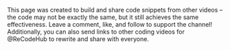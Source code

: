 This page was created to build and share code snippets from other videos – the code may not be exactly the same, but it still achieves the same effectiveness. 
Leave a comment, like, and follow to support the channel! 
Additionally, you can also send links to other coding videos for @ReCodeHub to rewrite and share with everyone.
